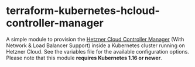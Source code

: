 # terraform-kubernetes-hcloud-controller-manager
A simple module to provision the [Hetzner Cloud Controller Manager](https://github.com/hetznercloud/hcloud-cloud-controller-manager) (With Network & Load Balancer Support) inside a Kubernetes cluster running on Hetzner Cloud. See the variables file for the available configuration options. Please note that this module **requires Kubernetes 1.16 or newer**.